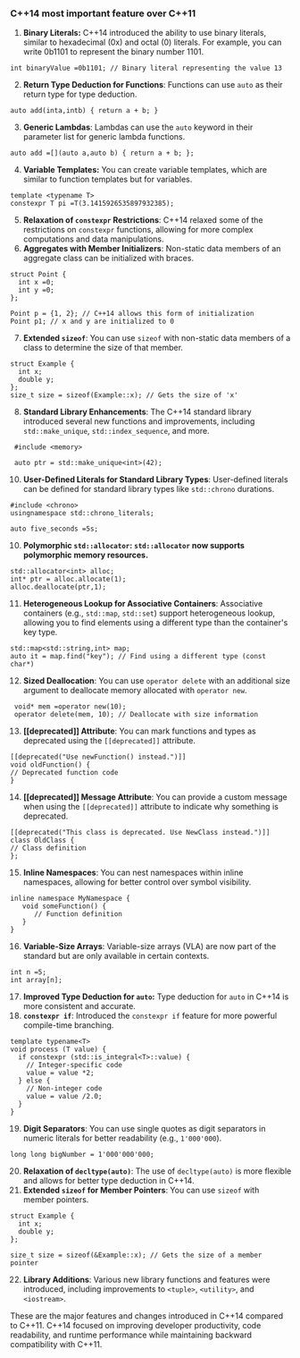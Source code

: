 

### C++14 most important feature over C++11


1. **Binary Literals:** C++14 introduced the ability to use binary literals, similar to hexadecimal (0x) and octal (0) literals. For example, you can write 0b1101 to represent the binary number 1101.

```
int binaryValue =0b1101; // Binary literal representing the value 13
```

2. **Return Type Deduction for Functions**: Functions can use `auto` as their return type for type deduction.

```
auto add(inta,intb) { return a + b; }
```

3. **Generic Lambdas**: Lambdas can use the `auto` keyword in their parameter list for generic lambda functions.

```
auto add =[](auto a,auto b) { return a + b; };
```

4. **Variable Templates:** You can create variable templates, which are similar to function templates but for variables.

```
template <typename T>
constexpr T pi =T(3.1415926535897932385);
```

5. **Relaxation of `constexpr` Restrictions**: C++14 relaxed some of the restrictions on `constexpr` functions, allowing for more complex computations and data manipulations.
6. **Aggregates with Member Initializers**: Non-static data members of an aggregate class can be initialized with braces.

```
struct Point {
  int x =0;
  int y =0;
};

Point p = {1, 2}; // C++14 allows this form of initialization
Point p1; // x and y are initialized to 0
```


7. **Extended `sizeof`**: You can use `sizeof` with non-static data members of a class to determine the size of that member.

```
struct Example { 
  int x;
  double y; 
}; 
size_t size = sizeof(Example::x); // Gets the size of 'x'
```


8. **Standard Library Enhancements**: The C++14 standard library introduced several new functions and improvements, including `std::make_unique`, `std::index_sequence`, and more.

```
 #include <memory>

 auto ptr = std::make_unique<int>(42);
```


10. **User-Defined Literals for Standard Library Types**: User-defined literals can be defined for standard library types like `std::chrono` durations.

```
#include <chrono>
usingnamespace std::chrono_literals;

auto five_seconds =5s;
```


10. **Polymorphic `std::allocator`: `std::allocator` now supports polymorphic memory resources.**

```
std::allocator<int> alloc;
int* ptr = alloc.allocate(1);
alloc.deallocate(ptr,1);
```


11. **Heterogeneous Lookup for Associative Containers**: Associative containers (e.g., `std::map`, `std::set`) support heterogeneous lookup, allowing you to find elements using a different type than the container's key type.

```
std::map<std::string,int> map;
auto it = map.find("key"); // Find using a different type (const char*)
```


12. **Sized Deallocation**: You can use `operator delete` with an additional size argument to deallocate memory allocated with `operator new`.

```
 void* mem =operator new(10); 
 operator delete(mem, 10); // Deallocate with size information
```


13. **[[deprecated]] Attribute**: You can mark functions and types as deprecated using the `[[deprecated]]` attribute.

```
[[deprecated("Use newFunction() instead.")]]
void oldFunction() {
// Deprecated function code
}
```


14. **[[deprecated]] Message Attribute**: You can provide a custom message when using the `[[deprecated]]` attribute to indicate why something is deprecated.

```
[[deprecated("This class is deprecated. Use NewClass instead.")]]
class OldClass {
// Class definition
};
```


15. **Inline Namespaces**: You can nest namespaces within inline namespaces, allowing for better control over symbol visibility.

```
inline namespace MyNamespace {
   void someFunction() {
      // Function definition
   }
}
```


16. **Variable-Size Arrays**: Variable-size arrays (VLA) are now part of the standard but are only available in certain contexts.

```
int n =5;
int array[n];
```


17. **Improved Type Deduction for `auto`:** Type deduction for `auto` in C++14 is more consistent and accurate.
18. **`constexpr if`**: Introduced the `constexpr if` feature for more powerful compile-time branching.

```
template typename<T> 
void process (T value) {
  if constexpr (std::is_integral<T>::value) {
    // Integer-specific code
    value = value *2; 
  } else {
    // Non-integer code
    value = value /2.0; 
  }
}
```


19. **Digit Separators**: You can use single quotes as digit separators in numeric literals for better readability (e.g., `1'000'000`).

`long long bigNumber = 1'000'000'000;`

20. **Relaxation of `decltype(auto)`**: The use of `decltype(auto)` is more flexible and allows for better type deduction in C++14.
21. **Extended `sizeof` for Member Pointers**: You can use `sizeof` with member pointers.

```
struct Example { 
  int x;
  double y;
};

size_t size = sizeof(&Example::x); // Gets the size of a member pointer
```

22. **Library Additions**: Various new library functions and features were introduced, including improvements to `<tuple>`, `<utility>`, and `<iostream>`.

These are the major features and changes introduced in C++14 compared to C++11. C++14 focused on improving developer productivity, code readability, and runtime performance while maintaining backward compatibility with C++11.
